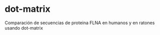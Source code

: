 # dot-matrix
Comparación de secuencias de proteina FLNA en humanos y en ratones  usando dot-matrix 

